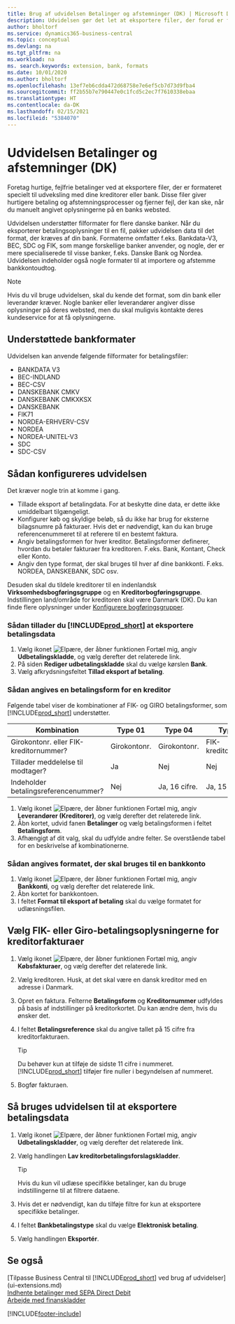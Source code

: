 ```yaml
---
title: Brug af udvidelsen Betalinger og afstemninger (DK) | Microsoft Docs
description: Udvidelsen gør det let at eksportere filer, der forud er formateret til at opfylde bankkravene til elektroniske afsendelser.
author: bholtorf
ms.service: dynamics365-business-central
ms.topic: conceptual
ms.devlang: na
ms.tgt_pltfrm: na
ms.workload: na
ms. search.keywords: extension, bank, formats
ms.date: 10/01/2020
ms.author: bholtorf
ms.openlocfilehash: 13ef7eb6cdda472d68758e7e6ef5cb7d73d9fba4
ms.sourcegitcommit: ff2b55b7e790447e0c1fcd5c2ec7f7610338ebaa
ms.translationtype: HT
ms.contentlocale: da-DK
ms.lasthandoff: 02/15/2021
ms.locfileid: "5384070"
---
```

# <a name="the-payments-and-reconciliations-dk-extension"></a>Udvidelsen Betalinger og afstemninger (DK)

Foretag hurtige, fejlfrie betalinger ved at eksportere filer, der er formateret specielt til udveksling med dine kreditorer eller bank. Disse filer giver hurtigere betaling og afstemningsprocesser og fjerner fejl, der kan ske, når du manuelt angivet oplysningerne på en banks websted.  

Udvidelsen understøtter filformater for flere danske banker. Når du eksporterer betalingsoplysninger til en fil, pakker udvidelsen data til det format, der kræves af din bank. Formaterne omfatter f.eks. Bankdata-V3, BEC, SDC og FIK, som mange forskellige banker anvender, og nogle, der er mere specialiserede til visse banker, f.eks. Danske Bank og Nordea. Udvidelsen indeholder også nogle formater til at importere og afstemme bankkontoudtog.  

> [!Note]
> Hvis du vil bruge udvidelsen, skal du kende det format, som din bank eller leverandør kræver. Nogle banker eller leverandører angiver disse oplysninger på deres websted, men du skal muligvis kontakte deres kundeservice for at få oplysningerne.  

## <a name="supported-bank-formats"></a>Understøttede bankformater
Udvidelsen kan anvende følgende filformater for betalingsfiler:  

* BANKDATA V3  
* BEC-INDLAND  
* BEC-CSV  
* DANSKEBANK CMKV  
* DANSKEBANK CMKXKSX  
* DANSKEBANK  
* FIK71  
* NORDEA-ERHVERV-CSV  
* NORDEA  
* NORDEA-UNITEL-V3  
* SDC  
* SDC-CSV  

## <a name="to-set-up-the-extension"></a>Sådan konfigureres udvidelsen

Det kræver nogle trin at komme i gang.  

* Tillade eksport af betalingdata. For at beskytte dine data, er dette ikke umiddelbart tilgængeligt.  
* Konfigurer køb og skyldige beløb, så du ikke har brug for eksterne bilagsnumre på fakturaer. Hvis det er nødvendigt, kan du kan bruge referencenummeret til at referere til en bestemt faktura.  
* Angiv betalingsformen for hver kreditor. Betalingsformer definerer, hvordan du betaler fakturaer fra kreditoren. F.eks. Bank, Kontant, Check eller Konto.  
* Angiv den type format, der skal bruges til hver af dine bankkonti. F.eks. NORDEA, DANSKEBANK, SDC osv.  

Desuden skal du tildele kreditorer til en indenlandsk **Virksomhedsbogføringsgruppe** og en **Kreditorbogføringsgruppe**. Indstillingen land/område for kreditoren skal være Danmark (DK). Du kan finde flere oplysninger under [Konfigurere bogføringsgrupper](finance-posting-groups.md).  

### <a name="to-allow-prod_short-to-export-payment-data"></a>Sådan tillader du [!INCLUDE[prod_short](includes/prod_short.md)] at eksportere betalingsdata

1. Vælg ikonet ![Elpære, der åbner funktionen Fortæl mig](media/ui-search/search_small.png "Fortæl mig, hvad du vil foretage dig"), angiv **Udbetalingskladde**, og vælg derefter det relaterede link.  
2. På siden **Rediger udbetalingskladde** skal du vælge kørslen **Bank**.  
3. Vælg afkrydsningsfeltet **Tillad eksport af betaling**.  

### <a name="to-specify-a-payment-method-for-a-vendor"></a>Sådan angives en betalingsform for en kreditor

Følgende tabel viser de kombinationer af FIK- og GIRO betalingsformer, som [!INCLUDE[prod_short](includes/prod_short.md)] understøtter.

|Kombination|Type 01 | Type 04 | Type 71 | Type 73 |
|----|--------|---------|---------|---------|
|Girokontonr. eller FIK-kreditornummer? | Girokontonr. | Girokontonr. | FIK-kreditornummer | FIK-kreditornummer|
|Tillader meddelelse til modtager? | Ja |Nej |Nej | Ja |
|Indeholder betalingsreferencenummer? | Nej | Ja, 16 cifre. | Ja, 15 cifre. | Nej|

1. Vælg ikonet ![Elpære, der åbner funktionen Fortæl mig](media/ui-search/search_small.png "Fortæl mig, hvad du vil foretage dig"), angiv **Leverandører (Kreditorer)**, og vælg derefter det relaterede link.  
2. Åbn kortet, udvid fanen **Betalinger** og vælg betalingsformen i feltet **Betalingsform**.  
3. Afhængigt af dit valg, skal du udfylde andre felter. Se overstående tabel for en beskrivelse af kombinationerne.  

### <a name="to-specify-the-format-to-use-for-a-bank-account"></a>Sådan angives formatet, der skal bruges til en bankkonto

1. Vælg ikonet ![Elpære, der åbner funktionen Fortæl mig](media/ui-search/search_small.png "Fortæl mig, hvad du vil foretage dig"), angiv **Bankkonti**, og vælg derefter det relaterede link.  
2. Åbn kortet for bankkontoen.  
3. I feltet **Format til eksport af betaling** skal du vælge formatet for udlæsningsfilen.  

## <a name="choosing-the-fik-or-giro-payment-information-for-vendor-invoices"></a>Vælg FIK- eller Giro-betalingsoplysningerne for kreditorfakturaer

1. Vælg ikonet ![Elpære, der åbner funktionen Fortæl mig](media/ui-search/search_small.png "Fortæl mig, hvad du vil foretage dig"), angiv **Købsfakturaer**, og vælg derefter det relaterede link.
2. Vælg kreditoren. Husk, at det skal være en dansk kreditor med en adresse i Danmark.
3. Opret en faktura. Felterne **Betalingsform** og **Kreditornummer** udfyldes på basis af indstillinger på kreditorkortet. Du kan ændre dem, hvis du ønsker det.
4. I feltet **Betalingsreference** skal du angive tallet på 15 cifre fra kreditorfakturaen.  

    > [!Tip]
    > Du behøver kun at tilføje de sidste 11 cifre i nummeret. [!INCLUDE[prod_short](includes/prod_short.md)] tilføjer fire nuller i begyndelsen af nummeret.  

5. Bogfør fakturaen.

## <a name="to-use-the-extension-to-export-payment-data"></a>Så bruges udvidelsen til at eksportere betalingsdata

1. Vælg ikonet ![Elpære, der åbner funktionen Fortæl mig](media/ui-search/search_small.png "Fortæl mig, hvad du vil foretage dig"), angiv **Udbetalingskladder**, og vælg derefter det relaterede link.  
2. Vælg handlingen **Lav kreditorbetalingsforslagskladder**.  

    > [!Tip]
    > Hvis du kun vil udlæse specifikke betalinger, kan du bruge indstillingerne til at filtrere dataene.  

3. Hvis det er nødvendigt, kan du tilføje filtre for kun at eksportere specifikke betalinger.  
4. I feltet **Bankbetalingstype** skal du vælge **Elektronisk betaling**.  
5. Vælg handlingen **Eksportér**.  

## <a name="see-also"></a>Se også

[Tilpasse Business Central til [!INCLUDE[prod_short](includes/prod_short.md)] ved brug af udvidelser](ui-extensions.md)  
[Indhente betalinger med SEPA Direct Debit](finance-collect-payments-with-sepa-direct-debit.md)  
[Arbejde med finanskladder](ui-work-general-journals.md)  


[!INCLUDE[footer-include](includes/footer-banner.md)]
